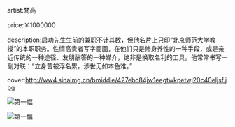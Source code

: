 artist:梵高

price:￥1000000

description:启功先生生前的兼职不计其数，但他名片上只印“北京师范大学教授”的本职职务。性情高贵者写字画画，在他们只是修身养性的一种手段，或是亲近传统的一种途径、友朋酬答的一种媒介，绝非是换取名利的工具。他常常书写一副对联：“立身苦被浮名累，涉世无如本色难。”

cover:http://ww4.sinaimg.cn/bmiddle/427ebc84jw1eegtwkpetwj20c40eljsf.jpg


![第一幅](http://ww4.sinaimg.cn/bmiddle/427ebc84jw1eegtwkpetwj20c40eljsf.jpg)

![第一幅](http://ww1.sinaimg.cn/bmiddle/427ebc84jw1eegtvbahscj20e50g4dha.jpg)